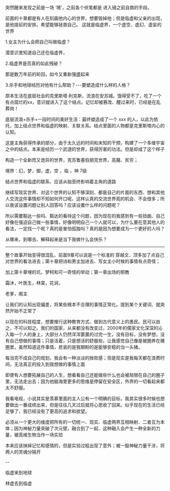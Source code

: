 突然醒来发现之前是一场 ‘境’，之前各个伏笔都是 进入镜之前自救的手段。

前面的十章都是有人在刻画他内心的世界，想要毁掉他；但是临虚和父亲的出现，是他提前的安排。希望能够拯救自己。 这就是临虚界，一个虚空、虚幻、虚妄的世界

1.女主为什么会把自己叫做临虚？

潜意识里知道自己还在临虚界，

2.临虚界是否真的如此残破？

那是数万年前的轮回，如今又重新强盛起来

3.杀手和地球经历对他有什么帮助？---要塑造成什么样的人格？

原本生活在底层社会的克里斯塔·利克斯，流浪在安苏城。饿得受不了，吃了一个有点腐烂的xx，意识就进入了这个结点。记忆却被篡改、醒过来时，已经是在乱葬岗！

底层流浪+杀手+一段时间的美好生活：最终塑造成了一个 xxx 的人，以此为依托，加上结点世界和临虚的映射、关联关系。结点里面的人物都是克里斯塔内心的认知。



这是主角获得传承的部分，由于太久远的时间和未知的干预，构建了一个多维宇宙之中的结点。本来是经历一个武道的世界，获得厉害的功法。但是却成了这个样子



构造一个全新而又诡异的世界，克苏鲁塞伯朋克世界，高魔、贫穷；

境界：幻，梦，御，虚，空 ，临 ，神 7级



结点世界和临虚的联系、应该从始至终影响着主角的道路



继续写现实世界、对这个世界的认知不够深刻、都是自己的片面的东西、想和其他人交流这件事情却不知如何开口呢、这样认真的交流世界观的机会、不会很多；所以我该设置问题让别人回答吗？应该设置什么样的问题呢？

所以需要豁达一些吗、豁达的看待这个问题，因为现在的我感到有一些扭曲、自己好像在强迫自己做一些事情，好像明明自己一个人就可以，为什么要在意其他人的看法，一定找一个呢？真的是害怕孤独吗？真的是因为想要成为一个更好的人吗？

从哪来，到哪去、解释起来是当下我做什么会快乐？



---

整个故事开始变得很混乱、前面9章可以说是一个标准的 穿越文、顶多加了点自己对世界的看法进去；第十章把诗和男主加进去、写女主小时候的事情有点奇怪；

加上第十章埋的坑，梦柯和可一奇怪的举动；第一章出场的邪教

霜沐，叶医生，林棠，花涧，

老爹，阁主

让我们的认知出现偏差，将某些根本不合理的事情正常化。提到某个关键词、就突然开始不正常了

以现在的科技程度，想要推行这种教育方式、做到古代意义上的愚民。民可以由之，不可以知之。我们的国家，从来都没有改变过，2000年的儒家文化深深的沁入每一个人的身上，大部分人仍然浑浑噩噩的过完一生，没有目标，没有梦想，没有自己想做的事情；只是活着，只是想活的舒服些。让我感觉自己像是被圈养在猪圈里，虽然知道这件事情，悲哀的是我期盼的是能够安稳的当一头猪。

每当完不成自己的规划，我会有一种淡淡的挫败感；但是现实是我每天都在浪费时间，无法真正的投入到我想做的事情上面

即使有人想要拓展自己的人生，想看看自己还能做些什么也会被局限在自己的圈子里，无法走出去；因为他脑海里更多的思维是停留在安全区，外界的一切看起来都太不舒服。

我看电视，小说其实是羡慕里面的主人公有一个明确的目标，我其实很多时候也想要做出一番成绩出来，但是往往几天过后就将心思收了回来。似乎现在的生活已经足够了，我已经没有了更高的追求和欲望。



必须从一个更大的维度把所有的一切统一、现实、临虚两界互相映射、二者互为本体；因为神秘力量突破了次元壁，融合到了一起、这种融入会产生一种全新的力量，被高维生物当作一场实验

本来应该抹掉记忆和感情的，但是实验过程出现了意外；被一股神秘力量干涉，将两人的灵魂分隔开



--

临虚来到地球

林虚去到临虚

